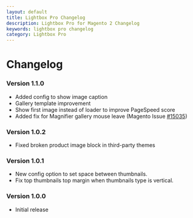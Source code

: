 ```yaml
---
layout: default
title: Lightbox Pro Changelog
description: Lightbox Pro for Magento 2 Changelog
keywords: lightbox pro changelog
category: Lightbox Pro
---
```


# Changelog

### Version 1.1.0

 -  Added config to show image caption
 -  Gallery template improvement
 -  Show first image instead of loader to improve PageSpeed score
 -  Added fix for Magnifier gallery mouse leave (Magento Issue [#15035](https://github.com/magento/magento2/issues/15035))

### Version 1.0.2

 -  Fixed broken product image block in third-party themes

### Version 1.0.1

 -  New config option to set space between thumbnails.
 -  Fix top thumbnails top margin when thumbnails type is vertical.

### Version 1.0.0

 -  Initial release
